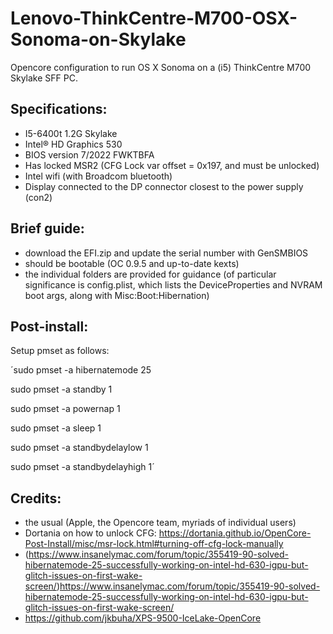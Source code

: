 # Lenovo-ThinkCentre-M700-OSX-Sonoma-on-Skylake
Opencore configuration to run OS X Sonoma on a (i5) ThinkCentre M700 Skylake SFF PC.

## Specifications:
- I5-6400t 1.2G Skylake
- Intel® HD Graphics 530
- BIOS version 7/2022 FWKTBFA 
- Has locked MSR2 (CFG Lock var offset = 0x197, and must be unlocked)
- Intel wifi (with Broadcom bluetooth)
- Display connected to the DP connector closest to the power supply (con2)

## Brief guide:

- download the EFI.zip and update the serial number with GenSMBIOS
- should be bootable (OC 0.9.5 and up-to-date kexts)
- the individual folders are provided for guidance (of particular significance is config.plist, which lists the DeviceProperties and NVRAM boot args, along with Misc:Boot:Hibernation)

## Post-install:

Setup pmset as follows:

´sudo pmset -a hibernatemode 25

sudo pmset -a standby 1

sudo pmset -a powernap 1

sudo pmset -a sleep 1

sudo pmset -a standbydelaylow 1

sudo pmset -a standbydelayhigh 1´



## Credits:
- the usual (Apple, the Opencore team, myriads of individual users)
- Dortania on how to unlock CFG: https://dortania.github.io/OpenCore-Post-Install/misc/msr-lock.html#turning-off-cfg-lock-manually
- (https://www.insanelymac.com/forum/topic/355419-90-solved-hibernatemode-25-successfully-working-on-intel-hd-630-igpu-but-glitch-issues-on-first-wake-screen/)https://www.insanelymac.com/forum/topic/355419-90-solved-hibernatemode-25-successfully-working-on-intel-hd-630-igpu-but-glitch-issues-on-first-wake-screen/
- https://github.com/jkbuha/XPS-9500-IceLake-OpenCore
